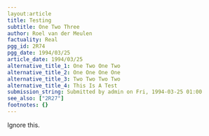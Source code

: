 ```yaml
---
layout:article
title: Testing
subtitle: One Two Three
author: Roel van der Meulen
factuality: Real
pgg_id: 2R74
pgg_date: 1994/03/25
article_date: 1994/03/25
alternative_title_1: One Two One Two
alternative_title_2: One One One One
alternative_title_3: Two Two Two Two
alternative_title_4: This Is A Test
submission_string: Submitted by admin on Fri, 1994-03-25 01:00
see_also: ["2R27"]
footnotes: {}
---
```

<div>
<p>Ignore this.</p>
</div>
